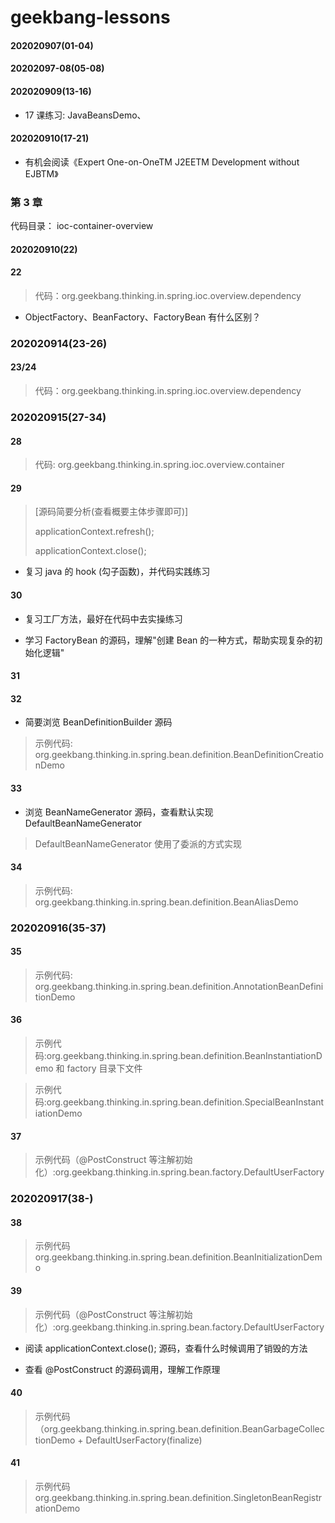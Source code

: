 # geekbang-lessons

#### 202020907(01-04)

#### 20202097-08(05-08)

#### 202020909(13-16)

- 17 课练习: JavaBeansDemo、

#### 202020910(17-21)

- 有机会阅读《Expert One-on-OneTM J2EETM Development without EJBTM》

### 第 3 章

代码目录： ioc-container-overview

#### 202020910(22)

#### 22

> 代码：org.geekbang.thinking.in.spring.ioc.overview.dependency

- ObjectFactory、BeanFactory、FactoryBean 有什么区别？

### 202020914(23-26)

#### 23/24

>  代码：org.geekbang.thinking.in.spring.ioc.overview.dependency

### 202020915(27-34)

#### 28

> 代码: org.geekbang.thinking.in.spring.ioc.overview.container

#### 29

>[源码简要分析(查看概要主体步骤即可)]
>
> applicationContext.refresh();
>
>applicationContext.close();

- 复习 java 的 hook (勾子函数)，并代码实践练习

#### 30

- 复习工厂方法，最好在代码中去实操练习

- 学习 FactoryBean 的源码，理解"创建 Bean 的一种方式，帮助实现复杂的初始化逻辑"

#### 31

#### 32

- 简要浏览 BeanDefinitionBuilder 源码

> 示例代码: org.geekbang.thinking.in.spring.bean.definition.BeanDefinitionCreationDemo

#### 33 

- 浏览 BeanNameGenerator 源码，查看默认实现 DefaultBeanNameGenerator

> DefaultBeanNameGenerator 使用了委派的方式实现

#### 34

> 示例代码: org.geekbang.thinking.in.spring.bean.definition.BeanAliasDemo

### 202020916(35-37)

#### 35

> 示例代码: org.geekbang.thinking.in.spring.bean.definition.AnnotationBeanDefinitionDemo

#### 36

> 示例代码:org.geekbang.thinking.in.spring.bean.definition.BeanInstantiationDemo 和 factory 目录下文件


> 示例代码:org.geekbang.thinking.in.spring.bean.definition.SpecialBeanInstantiationDemo

#### 37

> 示例代码（@PostConstruct 等注解初始化）:org.geekbang.thinking.in.spring.bean.factory.DefaultUserFactory

### 202020917(38-)

#### 38

> 示例代码 org.geekbang.thinking.in.spring.bean.definition.BeanInitializationDemo

#### 39

> 示例代码（@PostConstruct 等注解初始化）:org.geekbang.thinking.in.spring.bean.factory.DefaultUserFactory

- 阅读 applicationContext.close(); 源码，查看什么时候调用了销毁的方法

- 查看 @PostConstruct 的源码调用，理解工作原理

#### 40

> 示例代码（org.geekbang.thinking.in.spring.bean.definition.BeanGarbageCollectionDemo + DefaultUserFactory(finalize)

#### 41

> 示例代码 org.geekbang.thinking.in.spring.bean.definition.SingletonBeanRegistrationDemo
